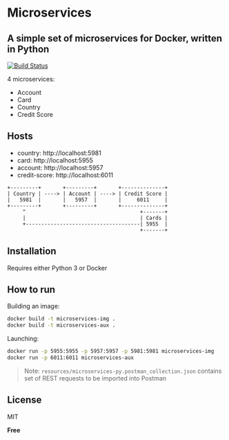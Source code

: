 # Microservices
## A simple set of microservices for Docker, written in Python

[![Build Status](https://travis-ci.org/joemccann/dillinger.svg?branch=master)](https://travis-ci.org/joemccann/dillinger)

4 microservices: 
- Account
- Card
- Country
- Credit Score

## Hosts
-   country: http://localhost:5981
-   card: http://localhost:5955
-   account: http://localhost:5957
-   credit-score: http://localhost:6011

```
+---------+       +---------+       +--------------+
| Country | ----> | Account | ----> | Credit Score |
|   5981  |       |   5957  |       |     6011     |
+---------+       +---------+       +--------------+
     ^                                     +-------+
     |                                     | Cards |
     +-------------------------------------| 5955  |
                                           +-------+
```

## Installation

Requires either Python 3 or Docker

## How to run

Building an image:

```sh
docker build -t microservices-img .
docker build -t microservices-aux .
```

Launching:

```sh
docker run -p 5955:5955 -p 5957:5957 -p 5981:5981 microservices-img
docker run -p 6011:6011 microservices-aux
```


> Note: `resources/microservices-py.postman_collection.json` contains set of REST requests to be imported into Postman

## License

MIT

**Free**
